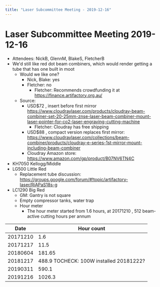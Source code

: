 ```yaml
---
title: "Laser Subcommittee Meeting - 2019-12-16"
---
```

# Laser Subcommittee Meeting 2019-12-16

-   Attendees: NickB, GlennM, BlakeS, FletcherB
-   We'd still like red dot beam combiners, which would render getting a tube that has one built in moot
    -   Would we like one?
        -   Nick, Blake: yes
        -   Fletcher: no
            -   Fletcher: Recommends crowdfunding it at <https://finance.artifactory.org.au/>
    -   Source:
        -   USD\$72 , insert before first mirror <https://www.cloudraylaser.com/products/cloudray-beam-combiner-set-20-25mm-znse-laser-beam-combiner-mount-laser-pointer-for-co2-laser-engraving-cutting-machine>
            -   Fletcher: Cloudray has free shipping
        -   USD\$88 , compact version replaces first mirror: <https://www.cloudraylaser.com/collections/beam-combiner/products/cloudray-e-series-1st-mirror-mount-including-beam-combiner>
        -   Cloudray Amazon store: <https://www.amazon.com/gp/product/B07NV6TN4C>
-   KH7050 Kellogg/Middle
-   LG500 Little Red
    -   Replacement tube discussion: <https://groups.google.com/forum/#!topic/artifactory-laser/RiAPaS18s-g>
-   LC1290 Big Red
    -   GM: Gantry is not square
    -   Empty compressor tanks, water trap
    -   Hour meter
        -   The hour meter started from 1.6 hours, at 20171210 , 512 beam-active cutting hours per annum

| Date     | Hour count                              |
|----------|-----------------------------------------|
| 20171210 | 1.6                                     |
| 20171217 | 11.5                                    |
| 20180604 | 181.65                                  |
| 20181217 | 488.9 TOCHECK: 100W installed 20181222? |
| 20190311 | 590.1                                   |
| 20191216 | 1026.3                                  |
